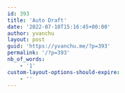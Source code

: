 ```yaml
---
id: 393
title: 'Auto Draft'
date: '2022-07-10T15:16:45+00:00'
author: yvanchu
layout: post
guid: 'https://yvanchu.me/?p=393'
permalink: '/?p=393'
nb_of_words:
    - '1'
custom-layout-options-should-expire:
    - ''
---
```


